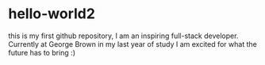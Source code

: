 # hello-world2

this is my first github repository, I am an inspiring full-stack developer.
Currently at George Brown in my last year of study I am excited for what the future has to bring :)
